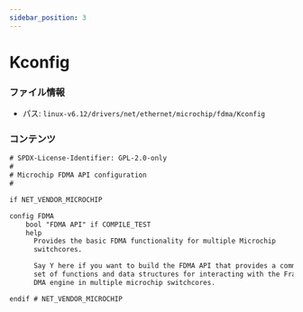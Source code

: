 ```yaml
---
sidebar_position: 3
---
```

# Kconfig

### ファイル情報

- パス: `linux-v6.12/drivers/net/ethernet/microchip/fdma/Kconfig`

### コンテンツ

```txt
# SPDX-License-Identifier: GPL-2.0-only
#
# Microchip FDMA API configuration
#

if NET_VENDOR_MICROCHIP

config FDMA
	bool "FDMA API" if COMPILE_TEST
	help
	  Provides the basic FDMA functionality for multiple Microchip
	  switchcores.

	  Say Y here if you want to build the FDMA API that provides a common
	  set of functions and data structures for interacting with the Frame
	  DMA engine in multiple microchip switchcores.

endif # NET_VENDOR_MICROCHIP

```
